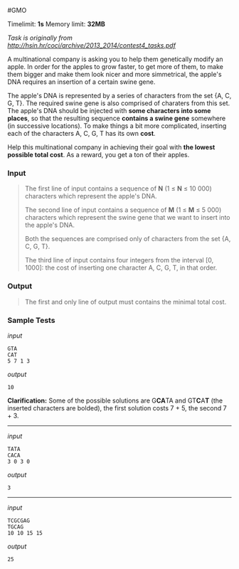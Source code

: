 #GMO

Timelimit: **1s** Memory limit: **32MB**

*Task is originally from http://hsin.hr/coci/archive/2013_2014/contest4_tasks.pdf*

A multinational company is asking you to help them genetically modify an
apple. In order for the apples to grow faster, to get more of them, to
make them bigger and make them look nicer and more simmetrical, the
apple's DNA requires an insertion of a certain swine gene.

The apple's DNA is represented by a series of characters from the set
{A, C, G, T}. The required swine gene is also comprised of charaters
from this set. The apple's DNA should be injected with **some characters
into some places**, so that the resulting sequence **contains a swine
gene** somewhere (in successive locations). To make things a bit more
complicated, inserting each of the characters A, C, G, T has its own
**cost**.

Help this multinational company in achieving their goal with **the
lowest possible total cost**. As a reward, you get a ton of their
apples.

### Input
> The first line of input contains a sequence of **N** (1 ≤ **N** ≤ 10
> 000) characters which represent the apple's DNA.
> 
> The second line of input contains a sequence of **M** (1 ≤ **M** ≤ 5
> 000) characters which represent the swine gene that we want to insert
> into the apple's DNA.
> 
> Both the sequences are comprised only of characters from the set {A, C,
> G, T}.
> 
> The third line of input contains four integers from the interval [0,
> 1000]: the cost of inserting one character A, C, G, T, in that order.

### Output
> The first and only line of output must contains the minimal total cost.

### Sample Tests
_input_

```
GTA
CAT
5 7 1 3
```

_output_
```
10
```

**Clarification:** Some of the possible solutions are G**CA**TA and GT**C**A**T** (the inserted characters are bolded), the first solution costs 7 + 5, the second 7 + 3.             

---

_input_

```
TATA
CACA
3 0 3 0
```

_output_
```
3
```

---

_input_

```
TCGCGAG
TGCAG
10 10 15 15
```

_output_
```
25
```